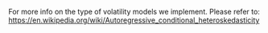 For more info on the type of volatility models we implement. Please refer to: 
https://en.wikipedia.org/wiki/Autoregressive_conditional_heteroskedasticity
